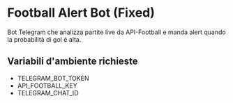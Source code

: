 # Football Alert Bot (Fixed)

Bot Telegram che analizza partite live da API-Football e manda alert quando la probabilità di gol è alta.

## Variabili d'ambiente richieste
- TELEGRAM_BOT_TOKEN
- API_FOOTBALL_KEY
- TELEGRAM_CHAT_ID

